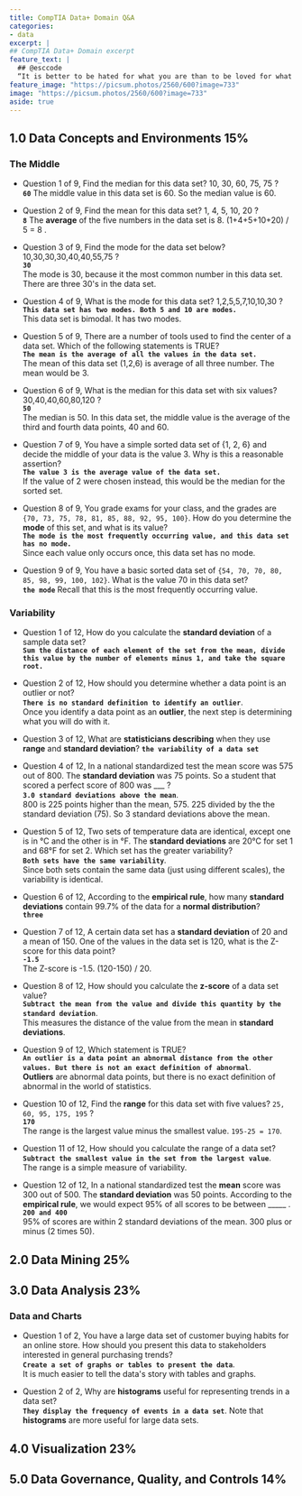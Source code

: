 ```yaml
---
title: CompTIA Data+ Domain Q&A
categories:
- data
excerpt: |
## CompTIA Data+ Domain excerpt
feature_text: |  
  ## @esccode
  “It is better to be hated for what you are than to be loved for what you are not.” ― Andre Gide, Autumn Leaves
feature_image: "https://picsum.photos/2560/600?image=733"
image: "https://picsum.photos/2560/600?image=733"
aside: true
---
```


## 1.0 Data Concepts and Environments 15%

### The Middle

- Question 1 of 9, Find the median for this data set? 10, 30, 60, 75, 75 ?  
**`60`** 
The middle value in this data set is 60. So the median value is 60.

- Question 2 of 9, Find the mean for this data set? 1, 4, 5, 10, 20 ?  
**`8`**
The **average** of the five numbers in the data set is 8. (1+4+5+10+20) / 5 = 8 .

- Question 3 of 9, Find the mode for the data set below? 10,30,30,30,40,40,55,75 ?  
**`30`**  
The mode is 30, because it the most common number in this data set. There are three 30's in the data set.

- Question 4 of 9, What is the mode for this data set? 1,2,5,5,7,10,10,30 ?  
**`This data set has two modes. Both 5 and 10 are modes.`**  
This data set is bimodal. It has two modes.

- Question 5 of 9, There are a number of tools used to find the center of a data set. Which of the following statements is TRUE?  
**`The mean is the average of all the values in the data set.`**  
The mean of this data set (1,2,6) is average of all three number. The mean would be 3.

- Question 6 of 9, What is the median for this data set with six values? 30,40,40,60,80,120 ?  
**`50`**  
The median is 50. In this data set, the middle value is the average of the third and fourth data points, 40 and 60.

- Question 7 of 9, You have a simple sorted data set of {1, 2, 6} and decide the middle of your data is the value 3. Why is this a reasonable assertion?  
**`The value 3 is the average value of the data set.`**  
If the value of 2 were chosen instead, this would be the median for the sorted set.

- Question 8 of 9, You grade exams for your class, and the grades are `{70, 73, 75, 78, 81, 85, 88, 92, 95, 100}`. How do you determine the **mode** of this set, and what is its value?  
**`The mode is the most frequently occurring value, and this data set has no mode.`**  
Since each value only occurs once, this data set has no mode.

- Question 9 of 9, You have a basic sorted data set of `{54, 70, 70, 80, 85, 98, 99, 100, 102}`. What is the value 70 in this data set?  
**`the mode`** 
Recall that this is the most frequently occurring value.

### Variability

- Question 1 of 12, How do you calculate the **standard deviation** of a sample data set?  
**`Sum the distance of each element of the set from the mean, divide this value by the number of elements minus 1, and take the square root.`**  

- Question 2 of 12, How should you determine whether a data point is an outlier or not?  
**`There is no standard definition to identify an outlier`**.  
Once you identify a data point as an **outlier**, the next step is determining what you will do with it. 

- Question 3 of 12, What are **statisticians describing** when they use **range** and **standard deviation**?
**`the variability of a data set`**

- Question 4 of 12, In a national standardized test the mean score was 575 out of 800. The **standard deviation** was 75 points. So a student that scored a perfect score of 800 was ___ ?  
**`3.0 standard deviations above the mean`**.  
800 is 225 points higher than the mean, 575. 225 divided by the the standard deviation (75). So 3 standard deviations above the mean.

- Question 5 of 12, Two sets of temperature data are identical, except one is in °C and the other is in °F. The **standard deviations** are 20°C for set 1 and 68°F for set 2. Which set has the greater variability?  
**`Both sets have the same variability`**.  
Since both sets contain the same data (just using different scales), the variability is identical.

- Question 6 of 12, According to the **empirical rule**, how many **standard deviations** contain 99.7% of the data for a **normal distribution**?  
**`three`**

- Question 7 of 12, A certain data set has a **standard deviation** of 20 and a mean of 150. One of the values in the data set is 120, what is the Z-score for this data point?  
**`-1.5`**  
The Z-score is -1.5. (120-150) / 20.

- Question 8 of 12, How should you calculate the **z-score** of a data set value?  
**`Subtract the mean from the value and divide this quantity by the standard deviation`**.  
This measures the distance of the value from the mean in **standard deviations**.

- Question 9 of 12, Which statement is TRUE?  
**`An outlier is a data point an abnormal distance from the other values. But there is not an exact definition of abnormal`**.  
**Outliers** are abnormal data points, but there is no exact definition of abnormal in the world of statistics.

- Question 10 of 12, Find the **range** for this data set with five values? `25, 60, 95, 175, 195` ?  
**`170`**  
The range is the largest value minus the smallest value. `195-25 = 170`.

- Question 11 of 12, How should you calculate the range of a data set?  
**`Subtract the smallest value in the set from the largest value`**.  
The range is a simple measure of variability.

- Question 12 of 12, In a national standardized test the **mean** score was 300 out of 500. The **standard deviation** was 50 points. According to the **empirical rule**, we would expect 95% of all scores to be between _____ .  
**`200 and 400`**  
95% of scores are within 2 standard deviations of the mean. 300 plus or minus (2 times 50).

## 2.0 Data Mining 25%

## 3.0 Data Analysis 23%

### Data and Charts

- Question 1 of 2, You have a large data set of customer buying habits for an online store. How should you present this data to stakeholders interested in general purchasing trends?  
**`Create a set of graphs or tables to present the data`**.  
It is much easier to tell the data's story with tables and graphs.

- Question 2 of 2, Why are **histograms** useful for representing trends in a data set?  
**`They display the frequency of events in a data set`**. 
Note that **histograms** are more useful for large data sets.

## 4.0 Visualization 23%

## 5.0 Data Governance, Quality, and Controls 14%


